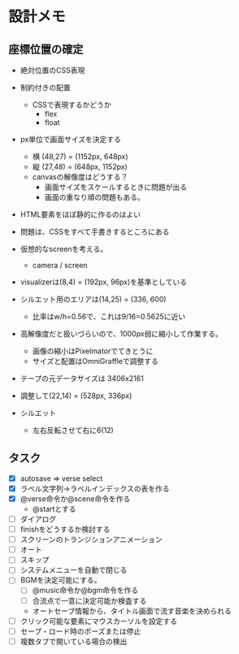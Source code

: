 # 設計メモ

## 座標位置の確定

- 絶対位置のCSS表現
- 制約付きの配置
  - CSSで表現するかどうか
    - flex
    - float
- px単位で画面サイズを決定する
  - 横 (48,27) = (1152px, 648px)
  - 縦 (27,48) = (648px, 1152px)
  - canvasの解像度はどうする？
    - 画面サイズをスケールするときに問題が出る
    - 画面の重なり順の問題もある。
- HTML要素をほぼ静的に作るのはよい
- 問題は、CSSをすべて手書きするところにある

- 仮想的なscreenを考える。
  - camera / screen

- visualizerは(8,4) = (192px, 96px)を基準としている

- シルエット用のエリアは(14,25) = (336, 600)
  - 比率はw/h=0.56で、これは9/16=0.5625に近い

- 高解像度だと扱いづらいので、1000px弱に縮小して作業する。
  - 画像の縮小はPixelmatorでてきとうに
  - サイズと配置はOmniGraffleで調整する

- テープの元データサイズは 3406x2161
- 調整して(22,14) = (528px, 336px)

- シルエット
  - 左右反転させて右に6(12)

## タスク

- [x] autosave => verse select
- [x] ラベル文字列→ラベルインデックスの表を作る
- [x] @verse命令か@scene命令を作る
  - @startとする
- [ ] ダイアログ
- [ ] finishをどうするか検討する
- [ ] スクリーンのトランジションアニメーション
- [ ] オート
- [ ] スキップ
- [ ] システムメニューを自動で閉じる
- [ ] BGMを決定可能にする。
  - [ ] @music命令か@bgm命令を作る
  - [ ] 合流点で一意に決定可能か検査する
  - オートセーブ情報から、タイトル画面で流す音楽を決められる
- [ ] クリック可能な要素にマウスカーソルを設定する
- [ ] セーブ・ロード時のポーズまたは停止
- [ ] 複数タブで開いている場合の検出
